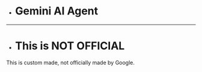  
* # Gemini AI Agent
---------------------
* # This is NOT OFFICIAL
This is custom made, not officially made by Google.
